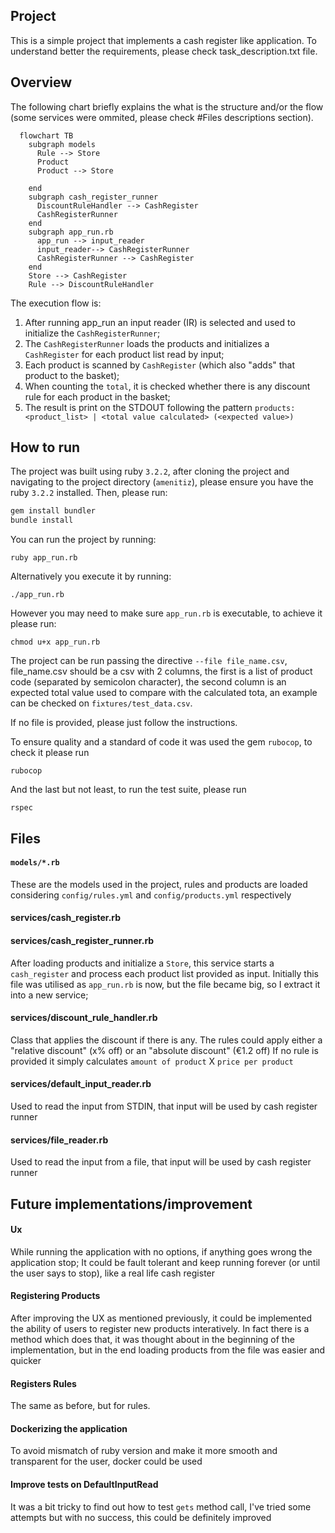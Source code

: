 ## Project
This is a simple project that implements a cash register like application. To understand better the requirements, please check task_description.txt file.

## Overview
The following chart briefly explains the what is the structure and/or the flow (some services were ommited, please check #Files descriptions section).

```mermaid
  flowchart TB
    subgraph models
      Rule --> Store
      Product
      Product --> Store

    end
    subgraph cash_register_runner
      DiscountRuleHandler --> CashRegister
      CashRegisterRunner
    end
    subgraph app_run.rb
      app_run --> input_reader
      input_reader--> CashRegisterRunner
      CashRegisterRunner --> CashRegister
    end
    Store --> CashRegister
    Rule --> DiscountRuleHandler
```

The execution flow is:
1. After running app_run an input reader (IR) is selected and used to initialize the `CashRegisterRunner`;
2. The `CashRegisterRunner` loads the products and initializes a `CashRegister` for each product list read by input;
3. Each product is scanned by `CashRegister` (which also "adds" that product to the basket);
4. When counting the `total`, it is checked whether there is any discount rule for each product in the basket;
5. The result is print on the STDOUT following the pattern
`products: <product_list> | <total value calculated> (<expected value>)`


## How to run
The project was built using ruby `3.2.2`, after cloning the project and navigating to the project directory (`amenitiz`), please ensure you have the ruby `3.2.2` installed. Then, please run:

```bash
gem install bundler
bundle install
```
You can run the project by running:
```
ruby app_run.rb
```
Alternatively you execute it by running:
```
./app_run.rb
```
However you may need to make sure `app_run.rb` is executable, to achieve it please run:
```
chmod u+x app_run.rb
```
The project can be run passing the directive `--file file_name.csv`, file_name.csv should be a csv with 2 columns, the first is a list of product code (separated by semicolon character), the second column is an expected total value used to compare with the calculated tota, an example can be checked on `fixtures/test_data.csv`.

If no file is provided, please just follow the instructions.

To ensure quality and a standard of code it was used the gem `rubocop`, to check it please run 
```
rubocop
```
And the last but not least, to run the test suite, please run 

```
rspec
```
## Files

#### `models/*.rb`
These are the models used in the project, rules and products are loaded considering `config/rules.yml` and `config/products.yml` respectively

#### services/cash_register.rb

#### services/cash_register_runner.rb
After loading products and initialize a `Store`, this service starts a `cash_register` and process each product list provided as input. Initially this file was utilised as `app_run.rb` is now, but the file became big, so I extract it into a new service;

#### services/discount_rule_handler.rb
Class that applies the discount if there is any. The rules could apply either a "relative discount" (x% off) or an "absolute discount" (€1.2 off) If no rule is provided it simply calculates `amount of product` X `price per product`

#### services/default_input_reader.rb
Used to read the input from STDIN, that input will be used by cash register runner

#### services/file_reader.rb
Used to read the input from a file, that input will be used by cash register runner

## Future implementations/improvement

#### Ux
While running the application with no options, if anything goes wrong the application stop; It could be fault tolerant and keep running forever (or until the user says to stop), like a real life cash register

#### Registering Products
After improving the UX as mentioned previously, it could be implemented the ability of users to register new products interatively. In fact there is a method which does that, it was thought about in the beginning of the implementation, but in the end loading products from the file was easier and quicker

#### Registers Rules
The same as before, but for rules.

#### Dockerizing the application
To avoid mismatch of ruby version and make it more smooth and transparent for the user, docker could be used

#### Improve tests on DefaultInputRead
It was a bit tricky to find out how to test `gets` method call, I've tried some attempts but with no success, this could be definitely improved
